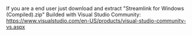 If you are a end user just download and extract "Streamlink for Windows (Compiled).zip"
Builded with Visual Studio Community:
https://www.visualstudio.com/en-US/products/visual-studio-community-vs.aspx